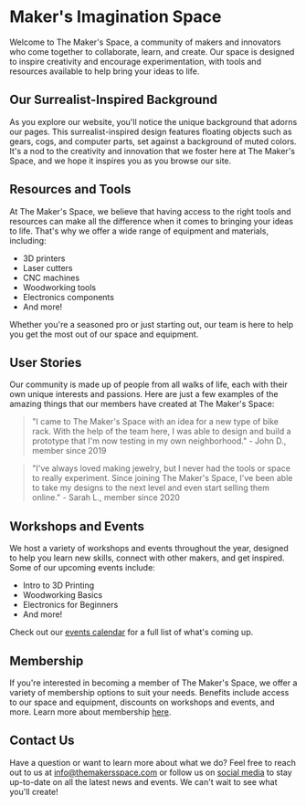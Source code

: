 <!--font:Poppins-->

# Maker's Imagination Space

Welcome to The Maker's Space, a community of makers and innovators who come together to collaborate, learn, and create. Our space is designed to inspire creativity and encourage experimentation, with tools and resources available to help bring your ideas to life.

## Our Surrealist-Inspired Background

As you explore our website, you'll notice the unique background that adorns our pages. This surrealist-inspired design features floating objects such as gears, cogs, and computer parts, set against a background of muted colors. It's a nod to the creativity and innovation that we foster here at The Maker's Space, and we hope it inspires you as you browse our site.

## Resources and Tools

At The Maker's Space, we believe that having access to the right tools and resources can make all the difference when it comes to bringing your ideas to life. That's why we offer a wide range of equipment and materials, including:

- 3D printers
- Laser cutters
- CNC machines
- Woodworking tools
- Electronics components
- And more!

Whether you're a seasoned pro or just starting out, our team is here to help you get the most out of our space and equipment.

## User Stories

Our community is made up of people from all walks of life, each with their own unique interests and passions. Here are just a few examples of the amazing things that our members have created at The Maker's Space:

> "I came to The Maker's Space with an idea for a new type of bike rack. With the help of the team here, I was able to design and build a prototype that I'm now testing in my own neighborhood." - John D., member since 2019

> "I've always loved making jewelry, but I never had the tools or space to really experiment. Since joining The Maker's Space, I've been able to take my designs to the next level and even start selling them online." - Sarah L., member since 2020

## Workshops and Events

We host a variety of workshops and events throughout the year, designed to help you learn new skills, connect with other makers, and get inspired. Some of our upcoming events include:

- Intro to 3D Printing
- Woodworking Basics
- Electronics for Beginners
- And more!

Check out our [events calendar](#events) for a full list of what's coming up.

## Membership

If you're interested in becoming a member of The Maker's Space, we offer a variety of membership options to suit your needs. Benefits include access to our space and equipment, discounts on workshops and events, and more. Learn more about membership [here](#membership).

## Contact Us

Have a question or want to learn more about what we do? Feel free to reach out to us at [info@themakersspace.com](mailto:info@themakersspace.com) or follow us on [social media](#social) to stay up-to-date on all the latest news and events. We can't wait to see what you'll create!

<!--

Write me content for website with wallpaper which alt text is:

"A surrealist-inspired wallpaper with floating objects such as gears, cogs, and computer parts, against a background of muted colors."

The name/title of the page should not be 1:1 copy of the alt text but rather a real content of the website which is using this wallpaper.

- Use markdown format 
- Start with heading
- Heading should be short and concise
- The content should look like a real website 
- The website should not be about the wallpaper, wallpaper is just a related background
- Heading should be contain work "wallpaper" or "background"
- Include real sections like references, contact, user stories, etc. use things relevant to the page purpose.
- Feel free to use structure like headings, bullets, numbering, blockquotes, paragraphs, horizontal lines, etc.
- You can use formatting like bold or _italic_
- You can include UTF-8 emojis
- Links should be only #hash anchors (and you can refer to the document itself)
- Do not include images


---


# The Workshop - A Creative Hub for Makers and Innovators

Welcome to The Workshop, a community of makers and innovators who come together to collaborate, learn, and create. Our space is designed to inspire creativity and encourage experimentation, with tools and resources available to help bring your ideas to life.

## Our Surrealist-Inspired Wallpaper

As you explore our space, you'll notice the unique wallpaper that adorns our walls. This surrealist-inspired design features floating objects such as gears, cogs, and computer parts, set against a background of muted colors. It's a nod to the creativity and innovation that we foster here at The Workshop, and we hope it inspires you as you work on your own projects.

## Resources and Tools

At The Workshop, we believe that having access to the right tools and resources can make all the difference when it comes to bringing your ideas to life. That's why we offer a wide range of equipment and materials, including:

- 3D printers
- Laser cutters
- CNC machines
- Woodworking tools
- Electronics components
- And more!

Whether you're a seasoned pro or just starting out, our team is here to help you get the most out of our space and equipment.

## User Stories

Our community is made up of people from all walks of life, each with their own unique interests and passions. Here are just a few examples of the amazing things that our members have created at The Workshop:

> "I came to The Workshop with an idea for a new type of bike rack. With the help of the team here, I was able to design and build a prototype that I'm now testing in my own neighborhood." - John D., member since 2019

> "I've always loved making jewelry, but I never had the tools or space to really experiment. Since joining The Workshop, I've been able to take my designs to the next level and even start selling them online." - Sarah L., member since 2020

## References

If you're interested in learning more about The Workshop or joining our community, we encourage you to check out some of these resources:

- [Membership information](#membership)
- [Upcoming events and workshops](#events)
- [Frequently asked questions](#faq)

## Contact Us

Have a question or want to learn more about what we do? Feel free to reach out to us at [info@theworkshop.com](mailto:info@theworkshop.com) or stop by during our open hours. We can't wait to see what you'll create!


---


Heading is too long, rewrite whole content.


---


# The Innovation Hub - Where Creativity Meets Technology

Welcome to The Innovation Hub, a community of makers and innovators who come together to collaborate, learn, and create. Our space is designed to inspire creativity and encourage experimentation, with tools and resources available to help bring your ideas to life.

## Our Surrealist-Inspired Background

As you explore our website, you'll notice the unique background that adorns our pages. This surrealist-inspired design features floating objects such as gears, cogs, and computer parts, set against a background of muted colors. It's a nod to the creativity and innovation that we foster here at The Innovation Hub, and we hope it inspires you as you browse our site.

## Resources and Tools

At The Innovation Hub, we believe that having access to the right tools and resources can make all the difference when it comes to bringing your ideas to life. That's why we offer a wide range of equipment and materials, including:

- 3D printers
- Laser cutters
- CNC machines
- Woodworking tools
- Electronics components
- And more!

Whether you're a seasoned pro or just starting out, our team is here to help you get the most out of our space and equipment.

## User Stories

Our community is made up of people from all walks of life, each with their own unique interests and passions. Here are just a few examples of the amazing things that our members have created at The Innovation Hub:

> "I came to The Innovation Hub with an idea for a new type of bike rack. With the help of the team here, I was able to design and build a prototype that I'm now testing in my own neighborhood." - John D., member since 2019

> "I've always loved making jewelry, but I never had the tools or space to really experiment. Since joining The Innovation Hub, I've been able to take my designs to the next level and even start selling them online." - Sarah L., member since 2020

## Events and Workshops

We host a variety of events and workshops throughout the year, designed to help you learn new skills, connect with other makers, and get inspired. Some of our upcoming events include:

- Intro to 3D Printing
- Woodworking Basics
- Electronics for Beginners
- And more!

Check out our [events calendar](#events) for a full list of what's coming up.

## Membership

If you're interested in becoming a member of The Innovation Hub, we offer a variety of membership options to suit your needs. Benefits include access to our space and equipment, discounts on workshops and events, and more. Learn more about membership [here](#membership).

## Contact Us

Have a question or want to learn more about what we do? Feel free to reach out to us at [info@theinnovationhub.com](mailto:info@theinnovationhub.com) or follow us on [social media](#social) to stay up-to-date on all the latest news and events. We can't wait to see what you'll create!


---


Heading is too long, rewrite whole content.


---


# The Creative Hub - Where Ideas Come to Life

Welcome to The Creative Hub, a community of makers and innovators who come together to collaborate, learn, and create. Our space is designed to inspire creativity and encourage experimentation, with tools and resources available to help bring your ideas to life.

## Our Surrealist-Inspired Wallpaper

Our unique surrealist-inspired wallpaper features floating objects such as gears, cogs, and computer parts, set against a background of muted colors. It's a nod to the creativity and innovation that we foster here at The Creative Hub, and we hope it inspires you as you explore our website.

## Resources and Tools

At The Creative Hub, we believe that having access to the right tools and resources can make all the difference when it comes to bringing your ideas to life. That's why we offer a wide range of equipment and materials, including:

- 3D printers
- Laser cutters
- CNC machines
- Woodworking tools
- Electronics components
- And more!

Whether you're a seasoned pro or just starting out, our team is here to help you get the most out of our space and equipment.

## User Stories

Our community is made up of people from all walks of life, each with their own unique interests and passions. Here are just a few examples of the amazing things that our members have created at The Creative Hub:

> "I came to The Creative Hub with an idea for a new type of bike rack. With the help of the team here, I was able to design and build a prototype that I'm now testing in my own neighborhood." - John D., member since 2019

> "I've always loved making jewelry, but I never had the tools or space to really experiment. Since joining The Creative Hub, I've been able to take my designs to the next level and even start selling them online." - Sarah L., member since 2020

## Workshops and Events

We host a variety of workshops and events throughout the year, designed to help you learn new skills, connect with other makers, and get inspired. Some of our upcoming events include:

- Intro to 3D Printing
- Woodworking Basics
- Electronics for Beginners
- And more!

Check out our [events calendar](#events) for a full list of what's coming up.

## Membership

If you're interested in becoming a member of The Creative Hub, we offer a variety of membership options to suit your needs. Benefits include access to our space and equipment, discounts on workshops and events, and more. Learn more about membership [here](#membership).

## Contact Us

Have a question or want to learn more about what we do? Feel free to reach out to us at [info@thecreativehub.com](mailto:info@thecreativehub.com) or follow us on [social media](#social) to stay up-to-date on all the latest news and events. We can't wait to see what you'll create!


---


Heading is too long, rewrite whole content.


---


# The Maker's Space - Where Imagination Takes Flight

Welcome to The Maker's Space, a community of makers and innovators who come together to collaborate, learn, and create. Our space is designed to inspire creativity and encourage experimentation, with tools and resources available to help bring your ideas to life.

## Our Surrealist-Inspired Background

As you explore our website, you'll notice the unique background that adorns our pages. This surrealist-inspired design features floating objects such as gears, cogs, and computer parts, set against a background of muted colors. It's a nod to the creativity and innovation that we foster here at The Maker's Space, and we hope it inspires you as you browse our site.

## Resources and Tools

At The Maker's Space, we believe that having access to the right tools and resources can make all the difference when it comes to bringing your ideas to life. That's why we offer a wide range of equipment and materials, including:

- 3D printers
- Laser cutters
- CNC machines
- Woodworking tools
- Electronics components
- And more!

Whether you're a seasoned pro or just starting out, our team is here to help you get the most out of our space and equipment.

## User Stories

Our community is made up of people from all walks of life, each with their own unique interests and passions. Here are just a few examples of the amazing things that our members have created at The Maker's Space:

> "I came to The Maker's Space with an idea for a new type of bike rack. With the help of the team here, I was able to design and build a prototype that I'm now testing in my own neighborhood." - John D., member since 2019

> "I've always loved making jewelry, but I never had the tools or space to really experiment. Since joining The Maker's Space, I've been able to take my designs to the next level and even start selling them online." - Sarah L., member since 2020

## Workshops and Events

We host a variety of workshops and events throughout the year, designed to help you learn new skills, connect with other makers, and get inspired. Some of our upcoming events include:

- Intro to 3D Printing
- Woodworking Basics
- Electronics for Beginners
- And more!

Check out our [events calendar](#events) for a full list of what's coming up.

## Membership

If you're interested in becoming a member of The Maker's Space, we offer a variety of membership options to suit your needs. Benefits include access to our space and equipment, discounts on workshops and events, and more. Learn more about membership [here](#membership).

## Contact Us

Have a question or want to learn more about what we do? Feel free to reach out to us at [info@themakersspace.com](mailto:info@themakersspace.com) or follow us on [social media](#social) to stay up-to-date on all the latest news and events. We can't wait to see what you'll create!


---


Write me a Google font which is best fitting for the website.

Pick from the list:
- Dancing Script
- Barlow Condensed
- Great Vibes
- Orbitron
- Lato
- Roboto
- Playfair Display
- Lobster
- IBM Plex Sans
- Open Sans
- Poppins
- Exo 2
- Inter
- Futura
- Raleway
- Montserrat
- Alegreya


Write just the font name nothing else.


---


Poppins

-->
